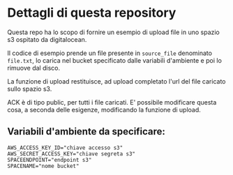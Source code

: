 # Dettagli di questa repository

Questa repo ha lo scopo di fornire un esempio di upload file in uno spazio s3 ospitato da digitalocean.

Il codice di esempio prende un file presente in `source_file` denominato `file.txt`, lo carica nel bucket specificato dalle variabili d'ambiente e poi lo rimuove dal disco.

La funzione di upload restituisce, ad upload completato l'url del file caricato sullo spazio s3.

ACK è di tipo public, per tutti i file caricati. E' possibile modificare questa cosa, a seconda delle esigenze, modificando la funzione di upload.

## Variabili d'ambiente da specificare:

```
AWS_ACCESS_KEY_ID="chiave accesso s3"
AWS_SECRET_ACCESS_KEY="chiave segreta s3"
SPACEENDPOINT="endpoint s3"
SPACENAME="nome bucket"
```